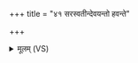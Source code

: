 +++
title = "४१ सरस्वतीन्देवयन्तो हवन्ते"

+++
<details><summary>मूलम् (VS)</summary>

सर॑स्वतींदेव॒यन्तो॑ हवन्ते॒ सर॑स्वतीमध्व॒रे ता॒यमा॑ने।  
सर॑स्वतीं सु॒कृतो॑ हवन्ते॒सर॑स्वती दा॒शुषे॒ वार्यं॑ दात् ॥
</details>